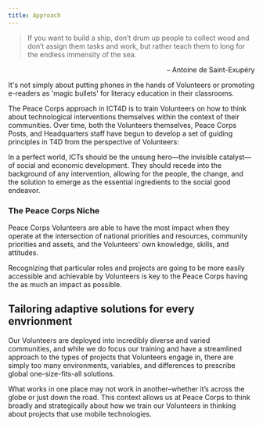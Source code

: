 ```yaml
---
title: Approach
---
```


> If you want to build a ship, don’t drum up people to collect wood and don’t assign them tasks and work, but rather teach them to long for the endless immensity of the sea.

<p style="text-align:right;">– Antoine de Saint-Exupéry</p>

It's not simply about putting phones in the hands of Volunteers or promoting e-readers as 'magic bullets' for literacy education in their classrooms.

The Peace Corps approach in ICT4D is to train Volunteers on how to think about technological interventions themselves within the context of their communities. Over time, both the Volunteers themselves, Peace Corps Posts, and Headquarters staff have begun to develop a set of guiding principles in T4D from the perspective of Volunteers:

In a perfect world, ICTs should be the unsung hero—the invisible catalyst—of social and economic development. They should recede into the background of any intervention, allowing for the people, the change, and the solution to emerge as the essential ingredients to the social good endeavor. 



<div class="note">

### The Peace Corps Niche

Peace Corps Volunteers are able to have the most impact when they operate at the intersection of national priorities and resources, community priorities and assets, and the Volunteers’ own knowledge, skills, and attitudes.

Recognizing that particular roles and projects are going to be more easily accessible and achievable by Volunteers is key to the Peace Corps having the as much an impact as possible.

</div>



## Tailoring adaptive solutions for every envrionment

Our Volunteers are deployed into incredibly diverse and varied communities, and while we do focus our training and have a streamlined approach to the types of projects that Volunteers engage in, there are simply too many environments, variables, and differences to prescribe global one-size-fits-all solutions.

What works in one place may not work in another–whether it’s across the globe or just down the road. This context allows us at Peace Corps to think broadly and strategically about how we train our Volunteers in thinking about projects that use mobile technologies.














